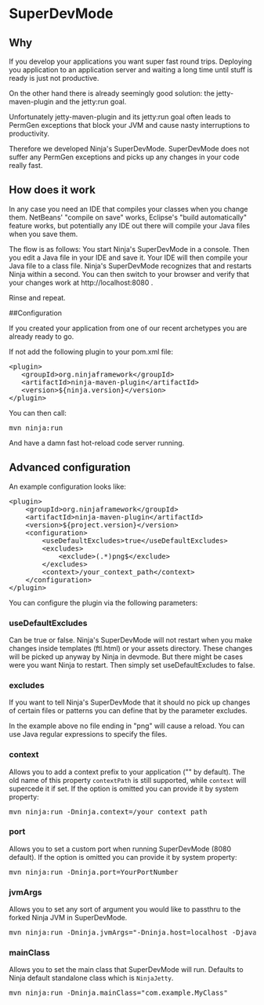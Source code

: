 # SuperDevMode

## Why 

If you develop your applications you want super fast round trips. Deploying
you application to an application server and waiting a long time until stuff
is ready is just not productive.

On the other hand there is already seemingly good solution: the jetty-maven-plugin and
the jetty:run goal.

Unfortunately jetty-maven-plugin and its jetty:run goal often leads to PermGen 
exceptions that block your JVM and cause nasty interruptions to productivity.

Therefore we developed Ninja's SuperDevMode. SuperDevMode does not suffer
any PermGen exceptions and picks up any changes in your code really fast.


## How does it work

In any case you need an IDE that compiles your classes when you change them.
NetBeans' "compile on save" works, Eclipse's "build automatically" feature works, but
potentially any IDE out there will compile your Java files when you save them.

The flow is as follows: You start Ninja's SuperDevMode in a console. Then you
edit a Java file in your IDE and save it. Your IDE will then compile
your Java file to a class file. Ninja's SuperDevMode recognizes that and
restarts Ninja within a second. You can then switch to your browser and
verify that your changes work at http://localhost:8080 .

Rinse and repeat.

##Configuration

If you created your application from one of our recent archetypes you
are already ready to go.

If not add the following plugin to your pom.xml file:

<pre class="prettyprint">
&lt;plugin&gt;
   &lt;groupId&gt;org.ninjaframework&lt;/groupId&gt;
   &lt;artifactId&gt;ninja-maven-plugin&lt;/artifactId&gt;
   &lt;version&gt;${ninja.version}&lt;/version&gt;
&lt;/plugin&gt;  
</pre>

You can then call:

<pre class="prettyprint">
mvn ninja:run
</pre>

And have a damn fast hot-reload code server running.


## Advanced configuration

An example configuration looks like:

<pre class="prettyprint">
&lt;plugin&gt;
    &lt;groupId&gt;org.ninjaframework&lt;/groupId&gt;
    &lt;artifactId&gt;ninja-maven-plugin&lt;/artifactId&gt;
    &lt;version&gt;${project.version}&lt;/version&gt;
    &lt;configuration&gt;
        &lt;useDefaultExcludes&gt;true&lt;/useDefaultExcludes&gt;
        &lt;excludes&gt;
            &lt;exclude&gt;(.*)png$&lt;/exclude&gt;
        &lt;/excludes&gt;
        &lt;context&gt;/your_context_path&lt;/context&gt;
    &lt;/configuration&gt;
&lt;/plugin&gt;
</pre>

You can configure the plugin via the following parameters:
 
### useDefaultExcludes

Can be true or false. Ninja's SuperDevMode will not restart when
you make changes inside templates (ftl.html) or your assets directory. These changes
will be picked up anyway by Ninja in devmode. But there might be cases were
you want Ninja to restart. Then simply set useDefaultExcludes to false.

### excludes

If you want to tell Ninja's SuperDevMode that it should no pick up changes
of certain files or patterns you can define that by the parameter excludes.

In the example above no file ending in "png" will cause a reload. You can
use Java regular expressions to specify the files.

### context

Allows you to add a context prefix to your application ("" by default).  The
old name of this property `contextPath` is still supported, while `context`
will supercede it if set. If the option is omitted you can provide it by
system property:

<pre class="prettyprint">
mvn ninja:run -Dninja.context=/your_context_path
</pre>

### port

Allows you to set a custom port when running SuperDevMode (8080 default).
If the option is omitted you can provide it by system property:

<pre class="prettyprint">
mvn ninja:run -Dninja.port=YourPortNumber
</pre>

### jvmArgs

Allows you to set any sort of argument you would like to passthru to the forked
Ninja JVM in SuperDevMode.

<pre class="prettyprint">
mvn ninja:run -Dninja.jvmArgs="-Dninja.host=localhost -Djavax.net.debug=all"
</pre>

### mainClass

Allows you to set the main class that SuperDevMode will run. Defaults to Ninja
default standalone class which is `NinjaJetty`.

<pre class="prettyprint">
mvn ninja:run -Dninja.mainClass="com.example.MyClass"
</pre>